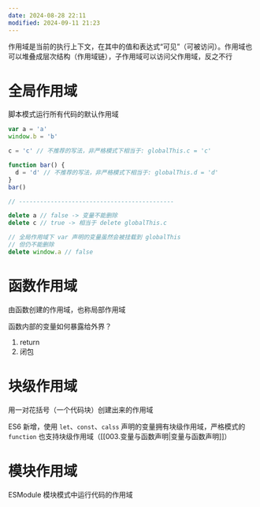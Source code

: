 ```yaml
---
date: 2024-08-28 22:11
modified: 2024-09-11 21:23
---
```


作用域是当前的执行上下文，在其中的值和表达式“可见”（可被访问）。作用域也可以堆叠成层次结构（作用域链），子作用域可以访问父作用域，反之不行

# 全局作用域

脚本模式运行所有代码的默认作用域

```js
var a = 'a'
window.b = 'b'

c = 'c' // 不推荐的写法，非严格模式下相当于: globalThis.c = 'c'

function bar() {
  d = 'd' // 不推荐的写法，非严格模式下相当于: globalThis.d = 'd'
}
bar()

// --------------------------------------------

delete a // false -> 变量不能删除
delete c // true -> 相当于 delete globalThis.c

// 全局作用域下 var 声明的变量虽然会被挂载到 globalThis
// 但仍不能删除
delete window.a // false
```

# 函数作用域

由函数创建的作用域，也称局部作用域

函数内部的变量如何暴露给外界？

1. return
2. 闭包

# 块级作用域

用一对花括号（一个代码块）创建出来的作用域

ES6 新增，使用 `let`、`const`、`calss` 声明的变量拥有块级作用域，严格模式的 `function` 也支持块级作用域（[[003.变量与函数声明|变量与函数声明]]）

# 模块作用域

ESModule 模块模式中运行代码的作用域
